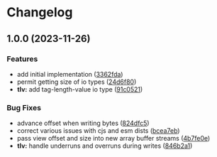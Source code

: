 # Changelog

## 1.0.0 (2023-11-26)


### Features

* add initial implementation ([3362fda](https://github.com/wowserhq/io/commit/3362fda4fb1b6a86e77238659a987ca270791944))
* permit getting size of io types ([24d6f80](https://github.com/wowserhq/io/commit/24d6f80a17bada7347dad7d33d79c2874eb711dd))
* **tlv:** add tag-length-value io type ([91c0521](https://github.com/wowserhq/io/commit/91c052165858e450308886891fabe6821666f6dd))


### Bug Fixes

* advance offset when writing bytes ([824dfc5](https://github.com/wowserhq/io/commit/824dfc53668f9961fc4d11c263c0d47362b32c3f))
* correct various issues with cjs and esm dists ([bcea7eb](https://github.com/wowserhq/io/commit/bcea7eb93ceb6be737234c8e740667f56f283db9))
* pass view offset and size into new array buffer streams ([4b7fe0e](https://github.com/wowserhq/io/commit/4b7fe0ea84f3a9c502df7560e70aead617bee95d))
* **tlv:** handle underruns and overruns during writes ([846b2a1](https://github.com/wowserhq/io/commit/846b2a1af434c9fe4afb4ebbeb077754d87b4e4c))
